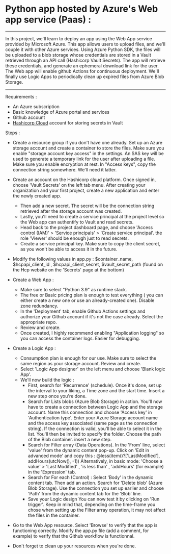 # Python app hosted by Azure's Web app service (Paas) :  

------------------------------------------------------------------------------------------------------------------------------

In this project, we'll learn to deploy an app using the Web App service provided by Microsoft Azure. This app allows users to upload files, and we'll couple it with other Azure services.
Using Azure Python SDK, the files will be uploaded to a blob storage whose credentials are stored in a Vault retrieved through an API call (Hashicorp Vault Secrets). The app will retrieve these credentials, and generate an ephemeral download link for the user.
The Web app will enable github Actions for continuous deployment. We'll finally use Logic Apps to periodically clean up expired files from Azure Blob Storage.

------------------------------------------------------------------------------------------------------------------------------

Requirements : 

- An Azure subscription
- Basic knowledge of Azure portal and services
- Github account
- [Hashicorp Cloud](https://portal.cloud.hashicorp.com/) account for storing secrets in Vault

Steps : 
   
- Create a resource group if you don't have one already. Set up an Azure storage account and create a container to store the files. Make sure you enable "storage account key access" in the settings.
An SAS key will be used to generate a temporary link for the user after uploading a file. Make sure you enable encryption at rest. In "Access keys", copy the connection string somewhere. We'll need it latter.

- Create an account on the Hashicorp cloud platform. Once signed in, choose 'Vault Secrets' on the left tab menu. After creating your organization and your first project, create a new application and enter the newly created app.
   - Then add a new secret. The secret will be the connection string retrieved after the storage account was created. 
   - Lastly, you'll need to create a service principal at the project level so the Web app can authentify to Vault and read secrets.
   - Head back to the project dashboard page, and choose 'Access control (IAM)' > 'Service principals' > 'Create service principal'. the role 'Viewer' should be enough just to read secrets.
   - Create a service principal key. Make sure to copy the client secret, as you won't be able to access it in the future.

- Modify the following values in app.py : $container_name, $hcpapi_client_id , $hcpapi_client_secret, $vault_secret_path (found on the Hcp website on the 'Secrets' page at the bottom)

- Create a Web App :
   - Make sure to select "Python 3.9" as runtime stack.
   - The free or Basic pricing plan is enough to test everything ( you can either create a new one or use an already-created one). Disable zone redundancy.
   - In the 'Deployment' tab, enable Github Actions settings and authorize your Github account if it's not the case already. Select the appropriate repo.
   - Review and create.
   - Once created, I highly recommend enabling "Application logging" so you can access the container logs. Easier for debugging.

- Create a Logic App :
  - Consumption plan is enough for our use. Make sure to select the same region as your storage account. Review and create.
  - Select 'Logic App designer' on the left menu and choose 'Blank logic App'.
  - We'll now build the logic :
      - First, search for 'Recurrence' (schedule). Once it's done, set up the interval to your liking, a Time zone and the start time. Insert a new step once you're done.
      - Search for Lists blobs (Azure Blob Storage) in action. You'll now have to create a connection between Logic App and the storage account. Name this connection and choose 'Access key' in 'Authentication type'. Enter your
        Azure Storage account name and the access key associated (same page as the connection string). If the connection is valid, you'll be able to select it in the list. You'll then be invited to specify the folder. Choose the path of the Blob container. insert a new step.
      - Search for Filter array (Data Operations). In the 'From' line, select 'value' from the dynamic content pop-up. Click on 'Edit in advanced mode' and copy this : @less(item()?['LastModified'], addHours(utcNow(), -1))
        Alternatively, in basic mode: 'Choose a value' > 'Last Modified' , 'is less than' , 'addHours' (for example) in the 'Expression' tab.
      - Search for For each (Control) : Select 'Body' in the dynamic content tab. Then add an action. Search for 'Delete blob' (Azure Blob Storage). Use the connection you set up earlier and choose 'Path' from the dynamic content tab for the 'Blob' line.
      - Save your Logic design
    You can now test it by clicking on 'Run trigger'. Keep in mind that, depending on the time-frame you chose when setting up the Filter array operation, it may not affect the files in the container.

- Go to the Web App resource. Select 'Browse' to verify that the app is functioning correctly. Modify the app.py file (add a comment, for example) to verify that the Github workflow is functionnal.
- Don't forget to clean up your resources when you're done. 
